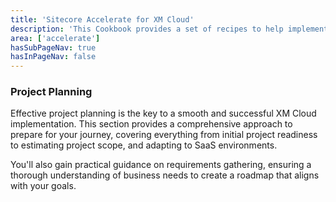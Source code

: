 ```yaml
---
title: 'Sitecore Accelerate for XM Cloud'
description: 'This Cookbook provides a set of recipes to help implementing XM Cloud through setup, configuration and implemenation.'
area: ['accelerate']
hasSubPageNav: true
hasInPageNav: false
---
```


### Project Planning
Effective project planning is the key to a smooth and successful XM Cloud implementation. This section provides a comprehensive approach to prepare for your journey, covering everything from initial project readiness to estimating project scope, and adapting to SaaS environments.

You'll also gain practical guidance on requirements gathering, ensuring a thorough understanding of business needs to create a roadmap that aligns with your goals.
